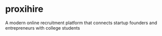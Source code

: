 # proxihire
A modern online recruitment platform that connects startup founders and entrepreneurs with college students
